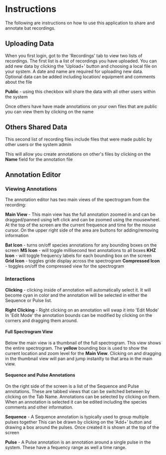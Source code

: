 # Instructions

The following are instructions on how to use this application to share and
annotate bat recordings.

## Uploading Data

When you first login, got to the 'Recordings' tab to view two lists of recordings.
The first list is a list of recordings you have uploaded.
You can add new data by clicking the 'Upload+' button and choosing a local
file on your system.
A date and name are required for uploading new data.
Optional data can be added including location/ equipment and comments about the file

**Public** - using this checkbox will share the data with all other users within the system

Once others have have made annotations on your own files that are public
you can view them by clicking on the name


## Others Shared Data

This second list of recording files include files that were made public
by other users or the system admin

This will allow you create annotations on other's files by
clicking on the **Name** field for the annotation file

## Annotation Editor

### Viewing Annotations

The annotation editor has two main views of the spectrogram from the recording:

**Main View** - This main view has the full annotation zoomed in and can be
dragged/panned using left click and can be zoomed using the mousewheel.
At the top of the screen are the current frequence and time for the mouse cursor.
On the upper right side of the area are buttons for adding/removing information

**Bat Icon** - turns on/off species annotations for any bounding boxes on the screen
**MS Icon** - will toggle millisecond text annotations to all boxes 
**KHZ Icon** - will toggle frequency labels for each bounding box on the screen
**Grid Icon** - toggles gride display across the spectrogram
**Compressed Icon** - toggles on/off the compressed view for the spectrogram

### Interactions

**Clicking** - clicking inside of annotation will automatically select it.
It will become cyan in color and the annotation will be selected in either
the Sequence or Pulse list.

**Right Clicking** - Right clicking on an annotation will swap it into 'Edit Mode'
In 'Edit Mode' the annotation bounds can be modified by clicking on the corners
and dragging them around.

#### Full Spectrogram View

Below the main view is a thumbnail of the full spectrogram.  This view shows 
the entire spectrogram.
The **yellow** bounding box is used to show the current location and zoom
level for the **Main View**.
Clicking on and dragging in the thumbnail view will pan and jump instanlty to
that area in the main view.

#### Sequence and Pulse Annotations

On the right side of the screen is a list of the Sequence and Pulse annotations.
These are tabbed views that can be switched between by clicking on the Tab Name.
Annotations can be selected by clicking on them.
When an annotation is selected it can be edited including the species comments and other information.

**Sequence** - A Sequence annotation is typically used to group multiple pulses together
This can be drawn by clicking on the 'Add+' button and drawing a box around the pulses.
Once created it is shown at the top of the screen

**Pulse** - A Pulse annotation is an annotation around a single pulse in the system.
These have a fequency range as well a time range.